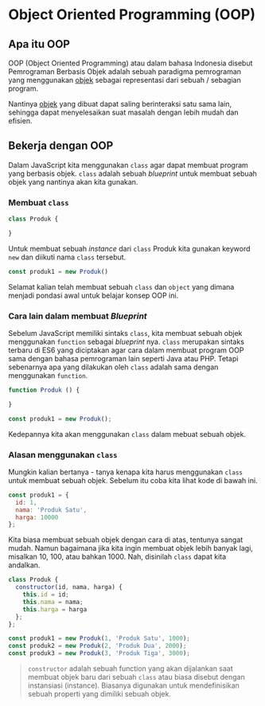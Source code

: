 # Object Oriented Programming (OOP)

## Apa itu OOP

OOP (Object Oriented Programming) atau dalam bahasa Indonesia disebut Pemrograman Berbasis Objek adalah sebuah paradigma pemrograman yang menggunakan [objek](../../Basic/011_object) sebagai representasi dari sebuah / sebagian program.

Nantinya [objek](../../Basic/011_object) yang dibuat dapat saling berinteraksi satu sama lain, sehingga dapat menyelesaikan suat masalah dengan lebih mudah dan efisien.

## Bekerja dengan OOP

Dalam JavaScript kita menggunakan `class` agar dapat membuat program yang berbasis objek. `class` adalah sebuah _blueprint_ untuk membuat sebuah objek yang nantinya akan kita gunakan.

### Membuat `class`

```js
class Produk {

}
```

Untuk membuat sebuah _instance_ dari `class` Produk kita gunakan keyword `new` dan diikuti nama `class` tersebut.

```js
const produk1 = new Produk()
```

Selamat kalian telah membuat sebuah `class` dan `object` yang dimana menjadi pondasi awal untuk belajar konsep OOP ini.

### Cara lain dalam membuat _Blueprint_

Sebelum JavaScript memiliki sintaks `class`, kita membuat sebuah objek menggunakan `function` sebagai _blueprint_ nya. `class` merupakan sintaks terbaru di ES6 yang diciptakan agar cara dalam membuat program OOP sama dengan bahasa pemrograman lain seperti Java atau PHP. Tetapi sebenarnya apa yang dilakukan oleh `class` adalah sama dengan menggunakan `function`.

```js
function Produk () {

}

const produk1 = new Produk();
```

Kedepannya kita akan menggunakan `class` dalam mebuat sebuah objek.

### Alasan menggunakan `class`

Mungkin kalian bertanya - tanya kenapa kita harus menggunakan `class` untuk membuat sebuah objek. Sebelum itu coba kita lihat kode di bawah ini.

```js
const produk1 = {
  id: 1,
  nama: 'Produk Satu',
  harga: 10000
};
```

Kita biasa membuat sebuah objek dengan cara di atas, tentunya sangat mudah. Namun bagaimana jika kita ingin membuat objek lebih banyak lagi, misalkan 10, 100, atau bahkan 1000. Nah, disinilah `class` dapat kita andalkan.

```js
class Produk {
  constructor(id, nama, harga) {
    this.id = id;
    this.nama = nama;
    this.harga = harga
  };
};

const produk1 = new Produk(1, 'Produk Satu', 1000);
const produk2 = new Produk(2, 'Produk Dua', 2000);
const produk3 = new Produk(3, 'Produk Tiga', 3000);
```

> `constructor` adalah sebuah function yang akan dijalankan saat membuat objek baru dari sebuah `class` atau biasa disebut dengan instansiasi (instance).
> Biasanya digunakan untuk mendefinisikan sebuah properti yang dimiliki sebuah objek.